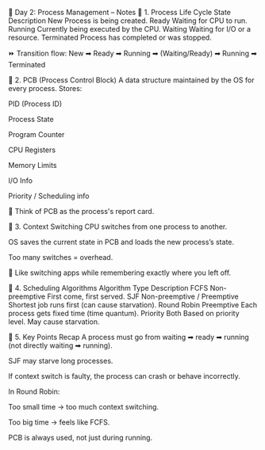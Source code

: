 📘 Day 2: Process Management – Notes
🔹 1. Process Life Cycle
State	Description
New	Process is being created.
Ready	Waiting for CPU to run.
Running	Currently being executed by the CPU.
Waiting	Waiting for I/O or a resource.
Terminated	Process has completed or was stopped.

⏩ Transition flow:
New ➡ Ready ➡ Running ➡ (Waiting/Ready) ➡ Running ➡ Terminated

🔹 2. PCB (Process Control Block)
A data structure maintained by the OS for every process.
Stores:

PID (Process ID)

Process State

Program Counter

CPU Registers

Memory Limits

I/O Info

Priority / Scheduling info

🧠 Think of PCB as the process's report card.

🔹 3. Context Switching
CPU switches from one process to another.

OS saves the current state in PCB and loads the new process’s state.

Too many switches = overhead.

🧠 Like switching apps while remembering exactly where you left off.

🔹 4. Scheduling Algorithms
Algorithm	Type	Description
FCFS	Non-preemptive	First come, first served.
SJF	Non-preemptive / Preemptive	Shortest job runs first (can cause starvation).
Round Robin	Preemptive	Each process gets fixed time (time quantum).
Priority	Both	Based on priority level. May cause starvation.

🔹 5. Key Points Recap
A process must go from waiting ➡ ready ➡ running (not directly waiting ➡ running).

SJF may starve long processes.

If context switch is faulty, the process can crash or behave incorrectly.

In Round Robin:

Too small time → too much context switching.

Too big time → feels like FCFS.

PCB is always used, not just during running.